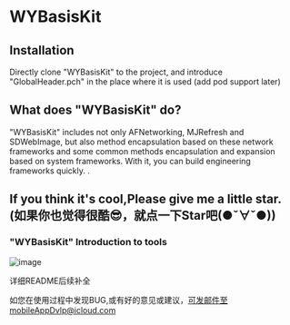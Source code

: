 # WYBasisKit

## Installation
Directly clone "WYBasisKit" to the project, and introduce "GlobalHeader.pch" in the place where it is used (add pod support later)

## What does "WYBasisKit" do?

"WYBasisKit" includes not only AFNetworking, MJRefresh and SDWebImage, but also method encapsulation based on these network frameworks and some common methods encapsulation and expansion based on system frameworks. With it, you can build engineering frameworks quickly. .

## If you think it's cool,Please give me a little star. (如果你也觉得很酷😎，就点一下Star吧(●ˇ∀ˇ●))

### "WYBasisKit" Introduction to tools

![image](https://github.com/Jacke-xu/WYBasisKit/blob/master/GitResource/directory.jpg)


详细README后续补全



如您在使用过程中发现BUG,或有好的意见或建议，可发邮件至mobileAppDvlp@icloud.com

